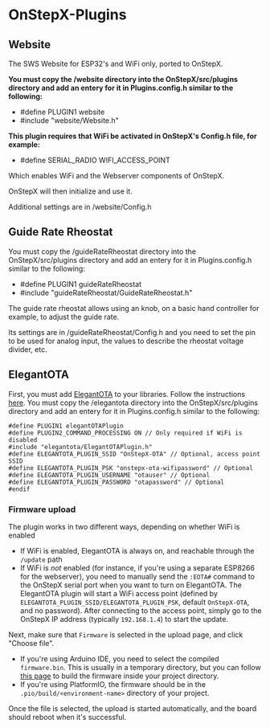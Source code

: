 # OnStepX-Plugins

## Website

The SWS Website for ESP32's and WiFi only, ported to OnStepX.

**You must copy the /website directory into the OnStepX/src/plugins directory and add an entery for it in Plugins.config.h similar to the following:**
- #define PLUGIN1 website 
- #include "website/Website.h"

**This plugin requires that WiFi be activated in OnStepX's Config.h file, for example:**
- #define SERIAL_RADIO WIFI_ACCESS_POINT

Which enables WiFi and the Webserver components of OnStepX.

OnStepX will then initialize and use it.

Additional settings are in /website/Config.h

## Guide Rate Rheostat

You must copy the /guideRateRheostat directory into the OnStepX/src/plugins directory and add an entery for it in Plugins.config.h similar to the following:

- #define PLUGIN1 guideRateRheostat
- #include "guideRateRheostat/GuideRateRheostat.h"

The guide rate rheostat allows using an knob, on a basic hand controller for example, to adjust the guide rate.

Its settings are in /guideRateRheostat/Config.h and you need to set the pin to be used for analog input, the values to describe the rheostat voltage divider, etc.

## ElegantOTA

First, you must add [ElegantOTA](https://docs.elegantota.pro/) to your libraries. Follow the instructions [here](https://docs.elegantota.pro/getting-started/installation).
You must copy the /elegantota directory into the OnStepX/src/plugins directory and add an entery for it in Plugins.config.h similar to the following:

```
#define PLUGIN1 elegantOTAPlugin
#define PLUGIN2_COMMAND_PROCESSING ON // Only required if WiFi is disabled
#include "elegantota/ElegantOTAPlugin.h"
#define ELEGANTOTA_PLUGIN_SSID "OnStepX-OTA" // Optional, access point SSID
#define ELEGANTOTA_PLUGIN_PSK "onstepx-ota-wifipassword" // Optional
#define ELEGANTOTA_PLUGIN_USERNAME "otauser" // Optional
#define ELEGANTOTA_PLUGIN_PASSWORD "otapassword" // Optional
#endif
```

### Firmware upload

The plugin works in two different ways, depending on whether WiFi is enabled

 - If WiFi is enabled, ElegantOTA is always on, and reachable through the `/update` path
 - If WiFi is *not* enabled (for instance, if you're using a separate ESP8266 for the webserver), you need to manually send the `:EOTA#` command to the OnStepX serial port when you want to turn on ElegantOTA. The ElegantOTA plugin will start a WiFi access point (defined by `ELEGANTOTA_PLUGIN_SSID/ELEGANTOTA_PLUGIN_PSK`, default `OnStepX-OTA`, and no password). After connecting to the access point, simply go to the OnStepX IP address (typically `192.168.1.4`) to start the update.

Next, make sure that `Firmware` is selected in the upload page, and click "Choose file".
 - If you're using Arduino IDE, you need to select the compiled `firmware.bin`. This is usually in a temporary directory, but you can follow [this page](https://randomnerdtutorials.com/bin-binary-files-sketch-arduino-ide/) to build the firmware inside your project directory.
 - If you're using PlatformIO, the firmware should be in the `.pio/build/<environment-name>` directory of your project.

Once the file is selected, the upload is started automatically, and the board should reboot when it's successful.
